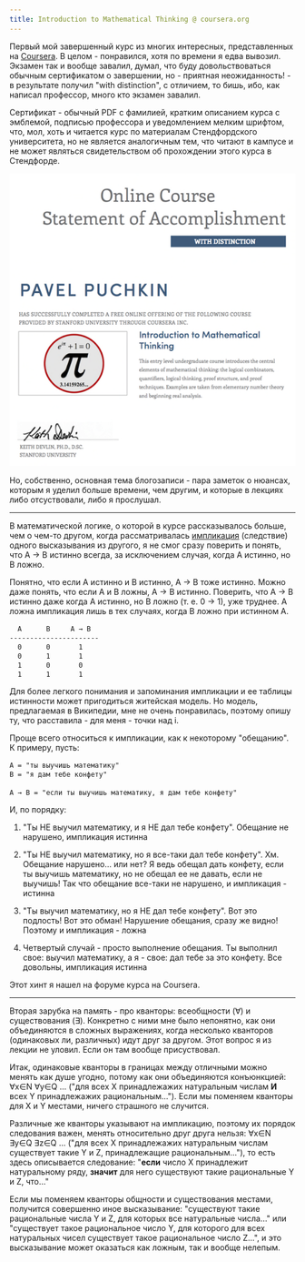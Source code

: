 ```yaml
---
title: Introduction to Mathematical Thinking @ coursera.org
---
```


Первый   мой  завершенный   курс  из   многих  интересных,   представленных  на
[Coursera][]. В целом - понравился, хотя по времени я едва вывозил. Экзамен так
и  вообще  завалил,  думал,  что  буду  довольствоваться  обычным  сертификатом
о  завершении,  но -  приятная  неожиданность!  -  в результате  получил  "with
distinction",  с отличием,  то  бишь,  ибо, как  написал  профессор, много  кто
экзамен завалил.

Сертификат  - обычный  PDF  с  фамилией, кратким  описанием  курса с  эмблемой,
подписью профессора  и уведомлением мелким  шрифтом, что, мол, хоть  и читается
курс по материалам Стендфордского университета, но не является аналогичным тем,
что читают  в кампусе и не  может являться свидетельством об  прохождении этого
курса в Стендфорде.

![](/images/math-thinking-notes/certificate.png)

Но, собственно, основная  тема блогозаписи - пара заметок о  нюансах, которым я
уделил больше времени, чем другим, и  которые в лекциях либо отсуствовали, либо
я прослушал.

* * *

В математической логике, о которой в  курсе рассказывалось больше, чем о чем-то
другом, когда рассматривалась [импликация][] (следствие) одного высказывания из
другого,  я не  смог сразу  поверить и  понять, что  A →  B истинно  всегда, за
исключением случая, когда А истинно, но B ложно.

Понятно, что если А истинно и B истинно, A → B тоже истинно. Можно даже понять,
что если А и B  ложны, A → B истинно. Поверить, что A →  B истинно даже когда А
истинно, но B ложно  (т. е. 0 → 1), уже труднее. А  ложна импликация лишь в тех
случаях, когда B ложно при истинном A.

      A      B     A → B
    ----------------------
      0      0       1
      0      1       1
      1      0       0
      1      1       1

Для более  легкого понимания и  запоминания импликации и ее  таблицы истинности
может пригодиться житейская модель. Но модель, предлагаемая в Википедии, мне не
очень понравилась, поэтому опишу ту, что расставила - для меня - точки над i.

Проще всего  относиться к импликации,  как к некоторому "обещанию".  К примеру,
пусть:

    A = "ты выучишь математику"
    B = "я дам тебе конфету"

    A → B = "если ты выучишь математику, я дам тебе конфету"

И, по порядку:

1. "Ты НЕ  выучил математику, и я  НЕ дал тебе конфету".  Обещание не нарушено,
импликация истинна

2. "Ты  НЕ выучил  математику, но  я все-таки дал  тебе конфету".  Хм. Обещание
нарушено... или нет? Я ведь обещал дать конфету, если ты выучишь математику, но
не обещал ее не давать, если не выучишь! Так что обещание все-таки не нарушено,
и импликация - истинна

3. "Ты выучил математику, но я НЕ  дал тебе конфету". Вот это подлость! Вот это
обман! Нарушение обещания, сразу же видно! Поэтому и импликация - ложна

4.  Четвертый случай  - просто  выполнение обещания.  Ты выполнил  свое: выучил
математику,  а я  - свое:  дал тебе  за это  конфету. Все  довольны, импликация
истинна

Этот хинт я нашел на форуме курса на Coursera.

* * *

Вторая зарубка на  память - про кванторы: всеобщности (∀)  и существования (∃).
Конкретно с ними мне было непонятно, как они объединяются в сложных выражениях,
когда несколько кванторов (одинаковых ли,  различных) идут друг за другом. Этот
вопрос я из лекции не уловил. Если он там вообще присуствовал.

Итак,  одинаковые кванторы  в границах  между отличными  можно менять  как душе
угодно, потому  как они объединяются  конъюнкцией: ∀x∈N  ∀y∈Q ... ("для  всех Х
принадлежажих натуральным числам **И**  всех Y принадлежажих рациональным...").
Если мы поменяем кванторы для X и Y местами, ничего страшного не случится.

Различные же  кванторы указывают на  импликацию, поэтому их  порядок следования
важен, менять  относительно друг друга  нельзя: ∀x∈N  ∃y∈Q ∃z∈Q ...  ("для всех
X  принадлежажих  натуральным числам  существует  такие  Y и  Z,  принадлежащие
рациональным..."),  то  есть  здесь  описывается  следование:  "**если**  число
X  принадлежит   натуральному  ряду,  **значит**  для   него  существуют  такие
рациональные Y и Z, что..."

Если  мы   поменяем  кванторы  общности  и   существования  местами,  получится
совершенно иное высказывание:  "существуют такие рациональные числа Y  и Z, для
которых все натуральные  числа..." или "существует такое  рациональное число Y,
для которого  для всех  натуральных чисел  существует такое  рациональное число
Z...", и это высказывание может оказаться как ложным, так и вообще нелепым.



[Coursera]: https://www.coursera.org
[импликация]: http://ru.wikipedia.org/wiki/Импликация

